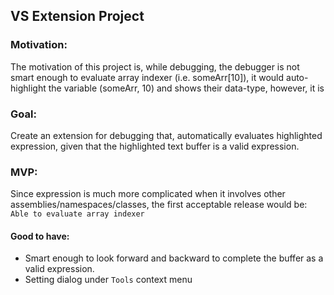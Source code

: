 ﻿## VS Extension Project

### Motivation:
The motivation of this project is, while debugging, the debugger is not smart enough
to evaluate array indexer (i.e. someArr[10]), it would auto-highlight the variable (someArr, 10) and
shows their data-type, however, it is 

### Goal:
Create an extension for debugging that,
automatically evaluates highlighted expression, given that the highlighted text buffer is a valid expression.

### MVP:
Since expression is much more complicated when it involves other assemblies/namespaces/classes,
the first acceptable release would be:
`Able to evaluate array indexer`

#### Good to have:
- Smart enough to look forward and backward to complete the buffer as a valid expression.
- Setting dialog under `Tools` context menu
